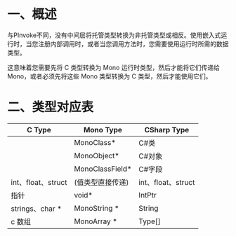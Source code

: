 # 一、概述

与PInvoke不同，没有中间层将托管类型转换为非托管类型或相反。使用嵌入式运行时，当您注册内部调用时，或者当您调用方法时，您需要使用运行时所需的数据类型。

这意味着您需要先将 C 类型转换为 Mono 运行时类型，然后才能将它们传递给 Mono，或者必须先将这些 Mono 类型转换为 C 类型，然后才能使用它们。

# 二、类型对应表

|C Type |Mono Type|CSharp Type|
|-|-|-|
||MonoClass*|C#类|
||MonoObject*|C#对象|
||MonoClassField*|C#字段|
|int、float、struct|(值类型直接传递)|int、float、struct|
|指针|void*|IntPtr|
|strings、char *|MonoString *|String|
|c 数组|MonoArray *|Type[]|
